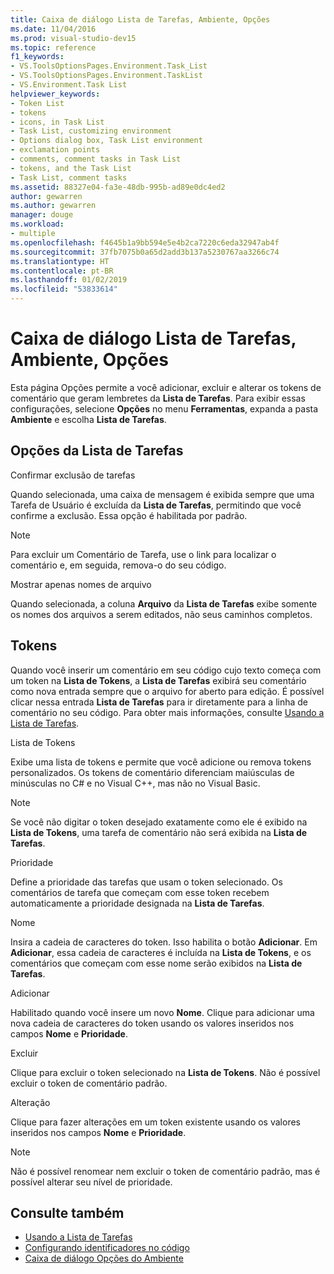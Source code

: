 ```yaml
---
title: Caixa de diálogo Lista de Tarefas, Ambiente, Opções
ms.date: 11/04/2016
ms.prod: visual-studio-dev15
ms.topic: reference
f1_keywords:
- VS.ToolsOptionsPages.Environment.Task_List
- VS.ToolsOptionsPages.Environment.TaskList
- VS.Environment.Task List
helpviewer_keywords:
- Token List
- tokens
- icons, in Task List
- Task List, customizing environment
- Options dialog box, Task List environment
- exclamation points
- comments, comment tasks in Task List
- tokens, and the Task List
- Task List, comment tasks
ms.assetid: 88327e04-fa3e-48db-995b-ad89e0dc4ed2
author: gewarren
ms.author: gewarren
manager: douge
ms.workload:
- multiple
ms.openlocfilehash: f4645b1a9bb594e5e4b2ca7220c6eda32947ab4f
ms.sourcegitcommit: 37fb7075b0a65d2add3b137a5230767aa3266c74
ms.translationtype: HT
ms.contentlocale: pt-BR
ms.lasthandoff: 01/02/2019
ms.locfileid: "53833614"
---
```

# <a name="task-list-environment-options-dialog-box"></a>Caixa de diálogo Lista de Tarefas, Ambiente, Opções

Esta página Opções permite a você adicionar, excluir e alterar os tokens de comentário que geram lembretes da **Lista de Tarefas**. Para exibir essas configurações, selecione **Opções** no menu **Ferramentas**, expanda a pasta **Ambiente** e escolha **Lista de Tarefas**.

## <a name="task-list-options"></a>Opções da Lista de Tarefas
 Confirmar exclusão de tarefas

 Quando selecionada, uma caixa de mensagem é exibida sempre que uma Tarefa de Usuário é excluída da **Lista de Tarefas**, permitindo que você confirme a exclusão. Essa opção é habilitada por padrão.

> [!NOTE]
> Para excluir um Comentário de Tarefa, use o link para localizar o comentário e, em seguida, remova-o do seu código.


 Mostrar apenas nomes de arquivo

 Quando selecionada, a coluna **Arquivo** da **Lista de Tarefas** exibe somente os nomes dos arquivos a serem editados, não seus caminhos completos.

## <a name="tokens"></a>Tokens
 Quando você inserir um comentário em seu código cujo texto começa com um token na **Lista de Tokens**, a **Lista de Tarefas** exibirá seu comentário como nova entrada sempre que o arquivo for aberto para edição. É possível clicar nessa entrada **Lista de Tarefas** para ir diretamente para a linha de comentário no seu código. Para obter mais informações, consulte [Usando a Lista de Tarefas](../../ide/using-the-task-list.md).

 Lista de Tokens

 Exibe uma lista de tokens e permite que você adicione ou remova tokens personalizados. Os tokens de comentário diferenciam maiúsculas de minúsculas no C# e no Visual C++, mas não no Visual Basic.

> [!NOTE]
> Se você não digitar o token desejado exatamente como ele é exibido na **Lista de Tokens**, uma tarefa de comentário não será exibida na **Lista de Tarefas**.


 Prioridade

 Define a prioridade das tarefas que usam o token selecionado. Os comentários de tarefa que começam com esse token recebem automaticamente a prioridade designada na **Lista de Tarefas**.

 Nome

 Insira a cadeia de caracteres do token. Isso habilita o botão **Adicionar**. Em **Adicionar**, essa cadeia de caracteres é incluída na **Lista de Tokens**, e os comentários que começam com esse nome serão exibidos na **Lista de Tarefas**.

 Adicionar

 Habilitado quando você insere um novo **Nome**. Clique para adicionar uma nova cadeia de caracteres do token usando os valores inseridos nos campos **Nome** e **Prioridade**.

 Excluir

 Clique para excluir o token selecionado na **Lista de Tokens**. Não é possível excluir o token de comentário padrão.

 Alteração

 Clique para fazer alterações em um token existente usando os valores inseridos nos campos **Nome** e **Prioridade**.

> [!NOTE]
> Não é possível renomear nem excluir o token de comentário padrão, mas é possível alterar seu nível de prioridade.


## <a name="see-also"></a>Consulte também

- [Usando a Lista de Tarefas](../../ide/using-the-task-list.md)
- [Configurando identificadores no código](../../ide/setting-bookmarks-in-code.md)
- [Caixa de diálogo Opções do Ambiente](../../ide/reference/environment-options-dialog-box.md)